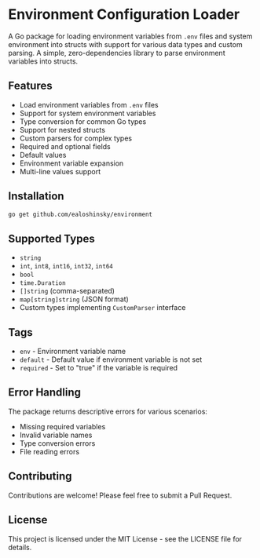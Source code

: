 # Environment Configuration Loader

A Go package for loading environment variables from `.env` files and system environment into structs with support for various data types and custom parsing. A simple, zero-dependencies library to parse environment variables into structs.

## Features

- Load environment variables from `.env` files
- Support for system environment variables
- Type conversion for common Go types
- Support for nested structs
- Custom parsers for complex types
- Required and optional fields
- Default values
- Environment variable expansion
- Multi-line values support

## Installation

```bash
go get github.com/ealoshinsky/environment
```

## Supported Types

- `string`
- `int`, `int8`, `int16`, `int32`, `int64`
- `bool`
- `time.Duration`
- `[]string` (comma-separated)
- `map[string]string` (JSON format)
- Custom types implementing `CustomParser` interface

## Tags

- `env` - Environment variable name
- `default` - Default value if environment variable is not set
- `required` - Set to "true" if the variable is required

## Error Handling

The package returns descriptive errors for various scenarios:

- Missing required variables
- Invalid variable names
- Type conversion errors
- File reading errors

## Contributing

Contributions are welcome! Please feel free to submit a Pull Request.

## License

This project is licensed under the MIT License - see the LICENSE file for details.

